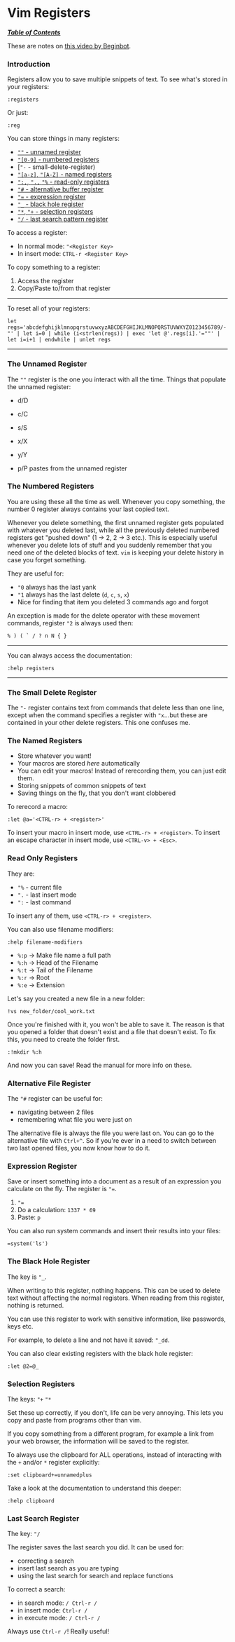 # Vim Registers

[***Table of Contents***](./ToC.md)

These are notes on [this video by
Beginbot](https://www.youtube.com/watch?v=I5QGlfbuCfs).

### Introduction

Registers allow you to save multiple snippets of text. To see what's stored in
your registers:

```vim
:registers
```

Or just:

```vim
:reg
```

You can store things in many registers:
- [`""` - unnamed register](#the-unnamed-register)
- [`"[0-9]` - numbered registers](#the-numbered-registers)
- [`"-` - small-delete-register)
- [`"[a-z]`, `"[A-Z]` - named registers](#the-named-registers)
- [`":,`, `".,` `"%` - read-only registers](#read-only-registers)
- [`"#` - alternative buffer register](#alternative-file-register)
- [`"=` - expression register](#expression-register)
- [`"_` - black hole register](#the-black-hole-register)
- [`"*`, `"+` - selection registers](#selection-registers)
- [`"/` - last search pattern register](#last-search-register)

To access a register:
- In normal mode: `"<Register Key>`
- In insert mode: `CTRL-r <Register Key>`

To copy something to a register:
1. Access the register
1. Copy/Paste to/from that register

---
To reset all of your registers:
```vim
let regs='abcdefghijklmnopqrstuvwxyzABCDEFGHIJKLMNOPQRSTUVWXYZ0123456789/-"' | let i=0 | while (i<strlen(regs)) | exec 'let @'.regs[i].'=""' | let i=i+1 | endwhile | unlet regs
```
---

### The Unnamed Register

The `""` register is the one you interact with all the time. Things that
populate the unnamed register:

- d/D
- c/C
- s/S
- x/X
- y/Y

- p/P pastes from the unnamed register

### The Numbered Registers

You are using these all the time as well. Whenever you copy something, the
number 0 register always contains your last copied text.

Whenever you delete something, the first unnamed register gets populated with
whatever you deleted last, while all the previously deleted numbered registers
get "pushed down" (1 -> 2, 2 -> 3 etc.). This is especially useful whenever you
delete lots of stuff and you suddenly remember that you need one of the deleted
blocks of text. `vim` is keeping your delete history in case you forget
something.

They are useful for:
- `"0` always has the last yank
- `"1` always has the last delete (`d`, `c`, `s`, `x`)
- Nice for finding that item you deleted 3 commands ago and forgot

An exception is made for the delete operator with these movement commands,
register `"2` is always used then:

```vim
% ) ( ` / ? n N { }
```

---
You can always access the documentation:

```vim
:help registers
```
---

### The Small Delete Register

The `"-` register contains text from commands that delete less than one line,
except when the command specifies a register with `"x`...but these are
contained in your other delete registers. This one confuses me.

### The Named Registers

- Store whatever you want!
- Your macros are stored *here* automatically
- You can edit your macros! Instead of rerecording them, you can just edit
them.
- Storing snippets of common snippets of text
- Saving things on the fly, that you don't want clobbered

To rerecord a macro:

```vim
:let @a='<CTRL-r> + <register>'
```

To insert your macro in insert mode, use `<CTRL-r> + <register>`. To insert an
escape character in insert mode, use `<CTRL-v> + <Esc>`.

### Read Only Registers

They are: 
- `"%` - current file
- `".` - last insert mode
- `":` - last command

To insert any of them, use `<CTRL-r> + <register>`. 

You can also use filename modifiers:

```vim
:help filename-modifiers
```

- `%:p` -> Make file name a full path
- `%:h` -> Head of the Filename
- `%:t` -> Tail of the Filename
- `%:r` -> Root
- `%:e` -> Extension

Let's say you created a new file in a new folder:

```vim
!vs new_folder/cool_work.txt
```

Once you're finished with it, you won't be able to save it. The reason is that
you opened a folder that doesn't exist and a file that doesn't exist. To fix
this, you need to create the folder first.

```vim
:!mkdir %:h
```

And now you can save! Read the manual for more info on these.

### Alternative File Register

The `"#` register can be useful for:

- navigating between 2 files
- remembering what file you were just on

The alternative file is always the file you were last on. You can go to the
alternative file with `Ctrl+^`. So if you're ever in a need to switch between
two last opened files, you now know how to do it.

### Expression Register

Save or insert something into a document as a result of an expression you
calculate on the fly. The register is `"=`.

1. `"=`
1. Do a calculation: `1337 * 69`
1. Paste: `p`

You can also run system commands and insert their results into your files:

```vim
=system('ls')
```

### The Black Hole Register

The key is `"_`. 

When writing to this register, nothing happens. This can be used to delete text
without affecting the normal registers. When reading from this register,
nothing is returned.

You can use this register to work with sensitive information, like passwords,
keys etc.

For example, to delete a line and not have it saved: `"_dd`.

You can also clear existing registers with the black hole register:

```vim
:let @2=@_
```

### Selection Registers

The keys: `"+` `"*`

Set these up correctly, if you don't, life can be very annoying. This lets you
copy and paste from programs other than vim.

If you copy something from a different program, for example a link from your
web browser, the information will be saved to the register.

To always use the clipboard for ALL operations, instead of interacting with the
`+` and/or `*` register explicitly:

```vim
:set clipboard+=unnamedplus
```

Take a look at the documentation to understand this deeper:

```
:help clipboard
```

### Last Search Register

The key: `"/`

The register saves the last search you did. It can be used for:

- correcting a search
- insert last search as you are typing
- using the last search for search and replace functions

To correct a search: 
- in search  mode: `/ Ctrl-r /`
- in insert mode: `Ctrl-r /`
- in execute mode: `/ Ctrl-r /`

Always use `Ctrl-r /`! Really useful!
